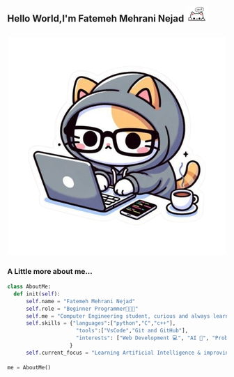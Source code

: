 <h2>Hello World,I'm Fatemeh Mehrani Nejad <img src="https://github.com/mehraninejad/mehraninejad/blob/main/37b19e0db4e3901614d6cf2c86f93b0a-removebg-preview.png?raw=true" width = "50"</h2>

<h2 align="center"><img src="https://github.com/mehraninejad/mehraninejad/blob/main/6e4c411c9c1a3843af3d402e03a966ad-removebg-preview.png?raw=true" width = "500"</h2>
  
### A Little more about me...
  ``` python
class AboutMe:
    def init(self):
        self.name = "Fatemeh Mehrani Nejad"
        self.role = "Beginner Programmer👩🏽‍💻"
        self.me = "Computer Engineering student, curious and always learning"
        self.skills = {"languages":["python","C","c++"],
                        "tools":["VsCode","Git and GitHub"],
                        "interests": ["Web Development 💻", "AI 🤖", "Problem Solving 🧩"]
                      }
        self.current_focus = "Learning Artificial Intelligence & improving problem-solving"

me = AboutMe()
```



